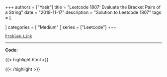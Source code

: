 
+++
authors = ["Yasir"]
title = "Leetcode 1807: Evaluate the Bracket Pairs of a String"
date = "2019-11-17"
description = "Solution to Leetcode 1807"
tags = [
    
]
categories = [
    "Medium"
]
series = ["Leetcode"]
+++



[`Problem Link`](https://leetcode.com/problems/evaluate-the-bracket-pairs-of-a-string/description/)

---

**Code:**

{{< highlight html >}}

{{< /highlight >}}

